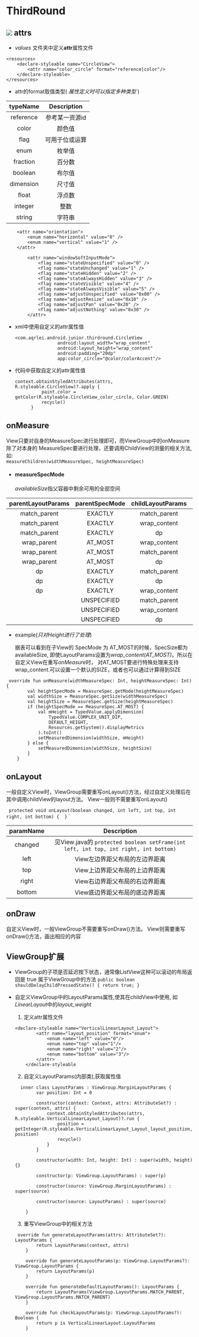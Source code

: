 ThirdRound
==========
![](../images/android_junior_three_customize_view.png)
attrs
------
  -  *values* 文件夹中定义**attr**属性文件
   ````
   <resources>
       <declare-styleable name="CircleView">
           <attr name="color_circle" format="reference|color"/>
       </declare-styleable>
   </resources>
   ````
  - attr的format取值类型( *属性定义时可以指定多种类型* )

   | typeName       | Description        |
   |:--------------:|:------------------:|
   | reference      | 参考某一资源id       |
   | color          | 颜色值              |
   | flag           | 可用于位或运算       |
   | enum           | 枚举值              |
   | fraction       | 百分数              |
   | boolean        | 布尔值              |
   | dimension      | 尺寸值              |
   | float          | 浮点数              |
   | integer        | 整数               |
   | string         | 字符串              |

   ````
       <attr name="orientation">
           <enum name="horizontal" value="0" />
           <enum name="vertical" value="1" />
       </attr>
   ````

   ````
           <attr name="windowSoftInputMode">
               <flag name="stateUnspecified" value="0" />
               <flag name="stateUnchanged" value="1" />
               <flag name="stateHidden" value="2" />
               <flag name="stateAlwaysHidden" value="3" />
               <flag name="stateVisible" value="4" />
               <flag name="stateAlwaysVisible" value="5" />
               <flag name="adjustUnspecified" value="0x00" />
               <flag name="adjustResize" value="0x10" />
               <flag name="adjustPan" value="0x20" />
               <flag name="adjustNothing" value="0x30" />
           </attr>
   ````
- xml中使用自定义的attr属性值

  ````
  <com.aqrlei.android.junior.thirdround.CircleView
                  android:layout_width="wrap_content"
                  android:layout_height="wrap_content"
                  android:padding="20dp"
                  app:color_circle="@color/colorAccent"/>
  ````

- 代码中获取自定义的attr属性值
  ````
  context.obtainStyledAttributes(attrs, R.styleable.CircleView)?.apply {
            paint.color = getColor(R.styleable.CircleView_color_circle, Color.GREEN)
            recycle()
        }
  ````



onMeasure
---------

   View只要对自身的MeasureSpec进行处理即可，而ViewGroup中的onMeasure除了对本身的
   MeasureSpec要进行处理，还要调用ChildView的测量的相关方法,
   如:<br>  `measureChildren(widthMeasureSpec, heightMeasureSpec)`
  - #### measureSpecMode <br>

     *availableSize*指父容器中剩余可用的全部空间

   | parentLayoutParams        | parentSpecMode        | childLayoutParams  |childSpecMode  |childSpecSize  |
   |:-------------------------:|:---------------------:|:------------------:|:-------------:|:-------------:|
   | match_parent              | EXACTLY               | match_parent       | EXACTLY       | childSize     |
   | match_parent              | EXACTLY               | wrap_content       | AT_MOST       | availableSize |
   | match_parent              | EXACTLY               | dp                 | EXACTLY       | childSize     |
   | wrap_parent               | AT_MOST               | wrap_content       | AT_MOST       | availableSize |
   | wrap_parent               | AT_MOST               | match_parent       | AT_MOST       | availableSize |
   | wrap_parent               | AT_MOST               | dp                 | EXACTLY       | childSize     |
   | dp                        | EXACTLY               | match_parent       | EXACTLY       | childSize     |
   | dp                        | EXACTLY               | dp                 | EXACTLY       | childSize     |
   | dp                        | EXACTLY               | wrap_content       | AT_MOST       | availableSize |
   |                           | UNSPECIFIED           | match_parent       | UNSPECIFIED   | UNSPECIFIED   |
   |                           | UNSPECIFIED           | wrap_content       | UNSPECIFIED   | UNSPECIFIED   |
   |                           | UNSPECIFIED           | dp                 | EXACTLY       | childSize     |


  - example(*只对Height进行了处理*)

    据表可以看到在子View的 SpecMode 为 AT_MOST的时候，SpecSize都为 availableSize,
    即使LayoutParams设置为*wrap_content(AT_MOST)*。所以在自定义View在重写*onMeasure*时，
    对AT_MOST要进行特殊处理来支持wrap_content.可以设置一个默认的SIZE，或者也可以通过计算得到SIZE



   ````
    override fun onMeasure(widthMeasureSpec: Int, heightMeasureSpec: Int) {
           val heightSpecMode = MeasureSpec.getMode(heightMeasureSpec)
           val widthSize = MeasureSpec.getSize(widthMeasureSpec)
           val heightSize = MeasureSpec.getSize(heightMeasureSpec)
           if (heightSpecMode == MeasureSpec.AT_MOST) {
               val mHeight = TypedValue.applyDimension(
                   TypedValue.COMPLEX_UNIT_DIP,
                   DEFAULT_HEIGHT,
                   Resources.getSystem().displayMetrics
               ).toInt()
               setMeasuredDimension(widthSize, mHeight)
           } else {
               setMeasuredDimension(widthSize, heightSize)
           }
       }
   ````
onLayout
--------

一般自定义View时，ViewGroup需要重写onLayout()方法，经过自定义处理后在其中调用childView的layout方法。
View一般则不需要重写onLayout()

` protected void onLayout(boolean changed, int left, int top, int right, int bottom) {  }`
`

| paramName  | Description                               |
|:----------:|:-----------------------------------------:|
| changed    | 见View.java的 ` protected boolean setFrame(int left, int top, int right, int bottom) `            |
| left       | View左边界距父布局的左边界距离                |
| top        | View上边界距父布局的上边界距离                |
| right      | View右边界距父布局的右边界距离                |
| bottom     | View底边界距父布局的底边界距离                |


onDraw
------
 自定义View时，一般ViewGroup不需要重写onDraw()方法。
 View则需要重写onDraw()方法，画出相应的内容


ViewGroup扩展
-----------

 - ViewGroup的子项是否延迟按下状态，通常像ListView这种可以滚动的布局返回是 true
   属于ViewGroup中的方法
 ` public boolean shouldDelayChildPressedState() { return true; } `
 - 自定义ViewGroup中的LayoutParams属性,使其在childView中使用, 如*LinearLayout*中的*layout_weight*
   1. 定义attr属性文件

    ````
    <declare-styleable name="VerticalLinearLayout_Layout">
            <attr name="layout_position" format="enum">
                <enum name="left" value="0"/>
                <enum name="top" value="1"/>
                <enum name="right" value="2"/>
                <enum name="bottom" value="3"/>
            </attr>
        </declare-styleable
    ````
    2. 自定义LayoutParams(内部类),获取属性值

    ````
      inner class LayoutParams : ViewGroup.MarginLayoutParams {
            var position: Int = 0

            constructor(context: Context, attrs: AttributeSet?) : super(context, attrs) {
                context.obtainStyledAttributes(attrs, R.styleable.VerticalLinearLayout_Layout)?.run {
                    position = getInteger(R.styleable.VerticalLinearLayout_Layout_layout_position, position)
                    recycle()
                }
            }

            constructor(width: Int, height: Int) : super(width, height) {}

            constructor(p: ViewGroup.LayoutParams) : super(p)

            constructor(source: ViewGroup.MarginLayoutParams) : super(source)

            constructor(source: LayoutParams) : super(source)

        }
    ````
    3. 重写ViewGroup中的相关方法

    ````
     override fun generateLayoutParams(attrs: AttributeSet?): LayoutParams {
            return LayoutParams(context, attrs)
        }

        override fun generateLayoutParams(p: ViewGroup.LayoutParams?): ViewGroup.LayoutParams {
            return LayoutParams(p)
        }

        override fun generateDefaultLayoutParams(): LayoutParams {
            return LayoutParams(ViewGroup.LayoutParams.MATCH_PARENT, ViewGroup.LayoutParams.MATCH_PARENT)
        }

        override fun checkLayoutParams(p: ViewGroup.LayoutParams?): Boolean {
            return p is VerticalLinearLayout.LayoutParams
        }
    ````

